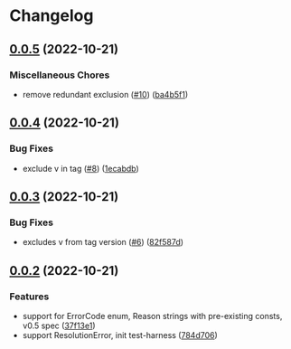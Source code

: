 # Changelog

## [0.0.5](https://github.com/open-feature/php-sdk/compare/0.0.4...0.0.5) (2022-10-21)


### Miscellaneous Chores

* remove redundant exclusion ([#10](https://github.com/open-feature/php-sdk/issues/10)) ([ba4b5f1](https://github.com/open-feature/php-sdk/commit/ba4b5f15eb8984af57eb08e7bb9c903671366789))

## [0.0.4](https://github.com/open-feature/php-sdk/compare/0.0.3...0.0.4) (2022-10-21)


### Bug Fixes

* exclude v in tag ([#8](https://github.com/open-feature/php-sdk/issues/8)) ([1ecabdb](https://github.com/open-feature/php-sdk/commit/1ecabdbf216139a65ed7be81561f32b078749489))

## [0.0.3](https://github.com/open-feature/php-sdk/compare/v0.0.2...0.0.3) (2022-10-21)


### Bug Fixes

* excludes v from tag version ([#6](https://github.com/open-feature/php-sdk/issues/6)) ([82f587d](https://github.com/open-feature/php-sdk/commit/82f587d32b8fd7d8320253180098424b782cd943))

## [0.0.2](https://github.com/open-feature/php-sdk/compare/v0.0.1...v0.0.2) (2022-10-21)


### Features

* support for ErrorCode enum, Reason strings with pre-existing consts, v0.5 spec ([37f13e1](https://github.com/open-feature/php-sdk/commit/37f13e1d4c951473243cfe9d73f43cc3cd188fae))
* support ResolutionError, init test-harness ([784d706](https://github.com/open-feature/php-sdk/commit/784d706145accaa4f45369fed43561ceec00df92))

